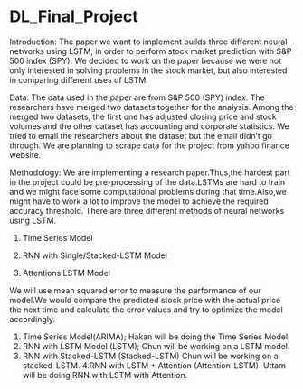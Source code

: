 # DL_Final_Project

Introduction:
The paper we want to implement builds three different neural networks using LSTM, in order to perform stock market prediction with S&P 500 index (SPY). We decided to work on the paper because we were not only interested in solving problems in the stock market, but also interested in comparing different uses of LSTM.

Data:
The data used in the paper are from S&P 500 (SPY) index. The researchers have merged two datasets together for the analysis. Among the merged two datasets, the first one has adjusted closing price and stock volumes and the other dataset has accounting and corporate statistics. We tried to email the researchers about the dataset but the email didn’t go through. We are planning to scrape data for the project from yahoo finance website.

Methodology:
We are implementing a research paper.Thus,the hardest part in the project could be pre-processing of the data.LSTMs are hard to train and we might face some computational problems during that time.Also,we might have to work a lot to improve the model to achieve the required accuracy threshold.
There are three different methods of neural networks using LSTM.

1) Time Series Model

2) RNN with Single/Stacked-LSTM Model

3) Attentions LSTM Model

We will use mean squared error to measure the performance of our model.We would compare the predicted stock price with the actual price the next time and calculate the error values and try to optimize the model accordingly.

1) Time Series Model(ARIMA); Hakan will be doing the Time Series Model.
2) RNN with LSTM Model (LSTM);
Chun will be working on a LSTM model.
3) RNN with Stacked-LSTM (Stacked-LSTM)
Chun will be working on a stacked-LSTM.
4.RNN with LSTM + Attention (Attention-LSTM).
Uttam will be doing RNN with LSTM with Attention.